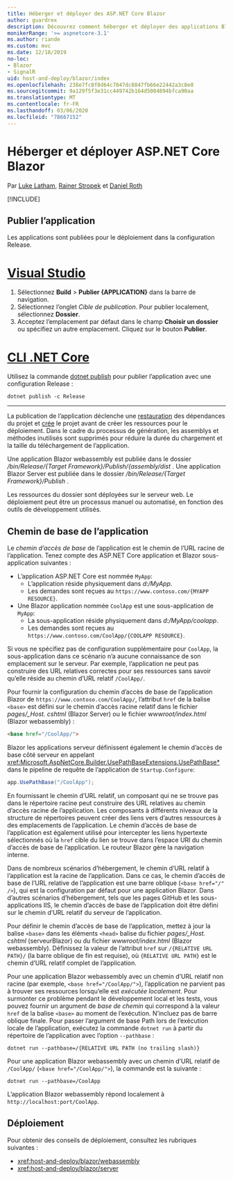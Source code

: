 ```yaml
---
title: Héberger et déployer des ASP.NET Core Blazor
author: guardrex
description: Découvrez comment héberger et déployer des applications Blazor.
monikerRange: '>= aspnetcore-3.1'
ms.author: riande
ms.custom: mvc
ms.date: 12/18/2019
no-loc:
- Blazor
- SignalR
uid: host-and-deploy/blazor/index
ms.openlocfilehash: 238e7fc8f8d64c7847dc8847fb66e22442a3c8e0
ms.sourcegitcommit: 9a129f5f3e31cc449742b164d5004894bfca90aa
ms.translationtype: MT
ms.contentlocale: fr-FR
ms.lasthandoff: 03/06/2020
ms.locfileid: "78667152"
---
```

# <a name="host-and-deploy-aspnet-core-blazor"></a>Héberger et déployer ASP.NET Core Blazor

Par [Luke Latham](https://github.com/guardrex), [Rainer Stropek](https://www.timecockpit.com) et [Daniel Roth](https://github.com/danroth27)

[!INCLUDE[](~/includes/blazorwasm-preview-notice.md)]

## <a name="publish-the-app"></a>Publier l’application

Les applications sont publiées pour le déploiement dans la configuration Release.

# <a name="visual-studio"></a>[Visual Studio](#tab/visual-studio)

1. Sélectionnez **Build** > **Publier {APPLICATION}** dans la barre de navigation.
1. Sélectionnez l’onglet *Cible de publication*. Pour publier localement, sélectionnez **Dossier**.
1. Acceptez l’emplacement par défaut dans le champ **Choisir un dossier** ou spécifiez un autre emplacement. Cliquez sur le bouton **Publier**.

# <a name="net-core-cli"></a>[CLI .NET Core](#tab/netcore-cli)

Utilisez la commande [dotnet publish](/dotnet/core/tools/dotnet-publish) pour publier l’application avec une configuration Release :

```dotnetcli
dotnet publish -c Release
```

---

La publication de l’application déclenche une [restauration](/dotnet/core/tools/dotnet-restore) des dépendances du projet et [crée](/dotnet/core/tools/dotnet-build) le projet avant de créer les ressources pour le déploiement. Dans le cadre du processus de génération, les assemblys et méthodes inutilisés sont supprimés pour réduire la durée du chargement et la taille du téléchargement de l’application.

Une application Blazor webassembly est publiée dans le dossier */bin/Release/{Target Framework}/Publish/{assembly/dist* . Une application Blazor Server est publiée dans le dossier */bin/Release/{Target Framework}/Publish* .

Les ressources du dossier sont déployées sur le serveur web. Le déploiement peut être un processus manuel ou automatisé, en fonction des outils de développement utilisés.

## <a name="app-base-path"></a>Chemin de base de l’application

Le *chemin d’accès de base* de l’application est le chemin de l’URL racine de l’application. Tenez compte des ASP.NET Core application et Blazor sous-application suivantes :

* L’application ASP.NET Core est nommée `MyApp`:
  * L’application réside physiquement dans *d:/MyApp*.
  * Les demandes sont reçues au `https://www.contoso.com/{MYAPP RESOURCE}`.
* Une Blazor application nommée `CoolApp` est une sous-application de `MyApp`:
  * La sous-application réside physiquement dans *d:/MyApp/coolapp*.
  * Les demandes sont reçues au `https://www.contoso.com/CoolApp/{COOLAPP RESOURCE}`.

Si vous ne spécifiez pas de configuration supplémentaire pour `CoolApp`, la sous-application dans ce scénario n’a aucune connaissance de son emplacement sur le serveur. Par exemple, l’application ne peut pas construire des URL relatives correctes pour ses ressources sans savoir qu’elle réside au chemin d’URL relatif `/CoolApp/`.

Pour fournir la configuration du chemin d’accès de base de l’application Blazor de `https://www.contoso.com/CoolApp/`, l’attribut `href` de la balise `<base>` est défini sur le chemin d’accès racine relatif dans le fichier *pages/_Host. cshtml* (Blazor Server) ou le fichier *wwwroot/index.html* (Blazor webassembly) :

```html
<base href="/CoolApp/">
```

Blazor les applications serveur définissent également le chemin d’accès de base côté serveur en appelant <xref:Microsoft.AspNetCore.Builder.UsePathBaseExtensions.UsePathBase*> dans le pipeline de requête de l’application de `Startup.Configure`:

```csharp
app.UsePathBase("/CoolApp");
```

En fournissant le chemin d’URL relatif, un composant qui ne se trouve pas dans le répertoire racine peut construire des URL relatives au chemin d’accès racine de l’application. Les composants à différents niveaux de la structure de répertoires peuvent créer des liens vers d’autres ressources à des emplacements de l’application. Le chemin d’accès de base de l’application est également utilisé pour intercepter les liens hypertexte sélectionnés où la `href` cible du lien se trouve dans l’espace URI du chemin d’accès de base de l’application. Le routeur Blazor gère la navigation interne.

Dans de nombreux scénarios d’hébergement, le chemin d’URL relatif à l’application est la racine de l’application. Dans ce cas, le chemin d’accès de base de l’URL relative de l’application est une barre oblique (`<base href="/" />`), qui est la configuration par défaut pour une application Blazor. Dans d’autres scénarios d’hébergement, tels que les pages GitHub et les sous-applications IIS, le chemin d’accès de base de l’application doit être défini sur le chemin d’URL relatif du serveur de l’application.

Pour définir le chemin d’accès de base de l’application, mettez à jour la balise `<base>` dans les éléments `<head>` balise du fichier *pages/_Host. cshtml* (serveurBlazor) ou du fichier *wwwroot/index.html* (Blazor webassembly). Définissez la valeur de l’attribut `href` sur `/{RELATIVE URL PATH}/` (la barre oblique de fin est requise), où `{RELATIVE URL PATH}` est le chemin d’URL relatif complet de l’application.

Pour une application Blazor webassembly avec un chemin d’URL relatif non racine (par exemple, `<base href="/CoolApp/">`), l’application ne parvient pas à trouver ses ressources lorsqu’elle est *exécutée localement*. Pour surmonter ce problème pendant le développement local et les tests, vous pouvez fournir un argument de *base de chemin* qui correspond à la valeur `href` de la balise `<base>` au moment de l’exécution. N’incluez pas de barre oblique finale. Pour passer l’argument de base Path lors de l’exécution locale de l’application, exécutez la commande `dotnet run` à partir du répertoire de l’application avec l’option `--pathbase` :

```dotnetcli
dotnet run --pathbase=/{RELATIVE URL PATH (no trailing slash)}
```

Pour une application Blazor webassembly avec un chemin d’URL relatif de `/CoolApp/` (`<base href="/CoolApp/">`), la commande est la suivante :

```dotnetcli
dotnet run --pathbase=/CoolApp
```

L’application Blazor webassembly répond localement à `http://localhost:port/CoolApp`.

## <a name="deployment"></a>Déploiement

Pour obtenir des conseils de déploiement, consultez les rubriques suivantes :

* <xref:host-and-deploy/blazor/webassembly>
* <xref:host-and-deploy/blazor/server>
